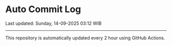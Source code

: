 # Auto Commit Log

Last updated: Sunday, 14-09-2025 03:12 WIB

---

This repository is automatically updated every 2 hour using GitHub Actions.

